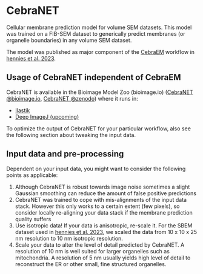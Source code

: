 # CebraNET

Cellular membrane prediction model for volume SEM datasets. This model was trained on a FIB-SEM dataset to generically predict membranes (or organelle boundaries) in any volume SEM dataset.

The model was published as major component of the [CebraEM](https:/github.com/jhennies/CebraEM) workflow in [hennies et al. 2023](https://www.biorxiv.org/content/10.1101/2023.04.06.535829v1).

## Usage of CebraNET independent of CebraEM

CebraNET is available  in the Bioimage Model Zoo (bioimage.io)
([CebraNET @bioimage.io](https://bioimage.io/#/?id=10.5281%2Fzenodo.7274275), [CebraNET @zenodo](https://zenodo.org/record/7274276))
where it runs in: 

 - [Ilastik](https://www.ilastik.org/)
 - [Deep ImageJ (upcoming)](https://deepimagej.github.io/)

To optimize the output of CebraNET for your particular workflow, also see the following section about tweaking the input data.

## Input data and pre-processing

Dependent on your input data, you might want to consider the following points as applicable:

1. Although CebraNET is robust towards image noise sometimes a slight Gaussian smoothing 
   can reduce the amount of false positive predictions
2. CebraNET was trained to cope with mis-alignments of the input data stack. 
   However this only works to a certain extent (few pixels), so consider locally re-aligning your data stack if the 
   membrane prediction quality suffers
3. Use isotropic data! If your data is anisotropic, re-scale it. For the SBEM dataset used in 
   [hennies et al. 2023](https://www.biorxiv.org/content/10.1101/2023.04.06.535829v1), we scaled the data from 10 x 10 x 25 nm resolution to 10 nm isotropic resolution.
4. Scale your data to alter the level of detail predicted by CebraNET. 
   A resolution of 10 nm is well suited for larger organelles such as mitochondria.
   A resolution of 5 nm usually yields high level of detail to reconstruct the ER or other small, fine structured organelles.



